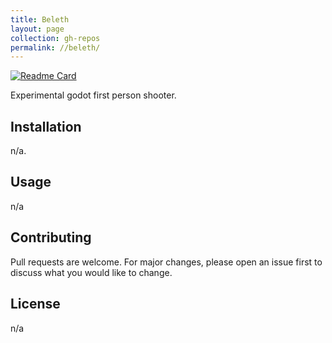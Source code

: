 ```yaml
---
title: Beleth
layout: page
collection: gh-repos
permalink: //beleth/
---
```


[![Readme Card](https://github-readme-stats.vercel.app/api/pin/?username=Emaleth&repo=Beleth&show_owner=true&include_all_commits=true&theme=radical)](https://github.com/emaleth/beleth)

Experimental godot first person shooter.
<!--more-->
## Installation

n/a.


## Usage

n/a

## Contributing
Pull requests are welcome. For major changes, please open an issue first to discuss what you would like to change.


## License
n/a
